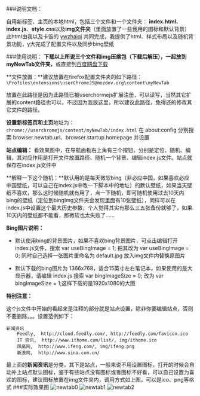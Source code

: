 ###说明文档：

自用新标签、主页的本地html，包括三个文件和一个文件夹：
**index.html**、**index.js**、**style.css**以及**img文件夹**（里面放置了一些我用的图标和默认背景）
此html由我以及卡饭的 [ywzhaiqi](https://github.com/ywzhaiqi/userChromeJS) 共同完成，我提供了html、样式布局以及随机背景功能，y大完成了配置文件以及同步bing壁纸

###使用说明：
**下载以上所说三个文件和img压缩包（下载后解压），一起放到myNewTab文件夹**，或直接到[百度网盘下载](http://pan.baidu.com/s/1c0ktvSO)

**文件放置：**建议放置在firefox配置文件夹的如下路径：
`\Profiles\extensions\userChromeJS@mozdev.org\content\myNewTab`

放置在此路径是因为此路径已被userchormejs扩展注册，可以读写，当然其它扩展的content路径也可以，不过因为我放这里，所以建议此路径，免得还的修改其它文件的路径。

**设置新标签页和主页**地址为：
`chrome://userchromejs/content/myNewTab/index.html`
在 about:config 分别搜索 browser.newtab.url、browser.startup.homepage 并设置

**站点编辑：**
看效果图中，在导航面板右上角有三个按钮，分别是定位、随机、编辑，其对应作用是打开文件放置路径、随机一个背景、编辑index.js文件。站点就保存在index.js文件中

**解释一下这个随机：**默认用的是每天微软bing（非必应中国，如果喜欢必应中国壁纸，可以自己在index.js中改一下脚本中的地址）的默认壁纸，如果当天壁纸不喜欢，那么这时候随机就有用了，点一下随机，即可随机使用过去10天内bing的壁纸（定位到bingImg文件夹会发现里面有10张壁纸），同样可以在index.js中设置这个最大历史参数，个人觉得其实有那么三五张备份就够了，如果10天内的壁纸都不能看，那微软也太失败了……

**Bing图片说明：**


- 默认使用bing的背景图片，如果不喜欢bing背景图片，可点击编辑打开index.js文件，搜索 var useBingImage = 1; 把其改为 var useBingImage = 0;
同时自己选择一张图片重命名为 default.jpg 放入img文件内替换原图片


- 默认下载的bing图片为 1366x768，适合15英寸左右笔记本，如果使用的是大显示器，请编辑 index.js 搜索 var bingImageSize = 0; 改为 var bingImageSize = 1;这样下载的是1920x1080的大图

**特别注意：**

这个js文件中开始的看起来是注释的部分就是站点设置，除非你要编辑站点，否则不要删除。。。设置范例如下：

    新闻资讯
    	Feedly,  http://cloud.feedly.com/, http://feedly.com/favicon.ico
    	IT 资讯,  http://www.ithome.com/list/, img/ithome.ico
    	凤凰网,  http://www.ifeng.com/, img/ifeng.png
    	新浪网,  http://www.sina.com.cn/

最上面的**新闻资讯**是分类，其下是站点，一般来说不用设置图标，打开的时候会自动补上站点默认图标，鉴于有些站点没有图标或者图标不好看，可以自己设置为喜欢的图标，建议图标放置在img文件夹内，调用方式如上图，可以是ico、png等格式
###实际效果图
![newtab0](https://raw.githubusercontent.com/defpt/userChromeJs/master/myNewTab/newtab0.png)
![newtab1](https://raw.githubusercontent.com/defpt/userChromeJs/master/myNewTab/newtab1.png)
![newtab2](https://raw.githubusercontent.com/defpt/userChromeJs/master/myNewTab/newtab2.png)